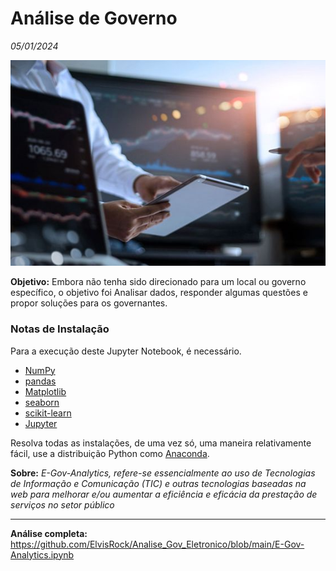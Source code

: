 # Análise de Governo 

_05/01/2024_

![title](projeto.png)


**Objetivo:** Embora não tenha sido direcionado para um local ou governo específico, o objetivo foi Analisar dados, responder algumas questões e propor soluções para os governantes.



### Notas de Instalação

Para a execução deste Jupyter Notebook, é necessário.

* [NumPy](https://numpy.org/)
* [pandas](https://pandas.pydata.org/)
* [Matplotlib](https://matplotlib.org/)
* [seaborn](https://seaborn.pydata.org/)
* [scikit-learn](https://scikit-learn.org/stable/)
* [Jupyter](https://jupyter.org/)

Resolva todas as instalações, de uma vez só, uma maneira relativamente fácil, use a distribuição Python como [Anaconda](https://www.anaconda.com/download).



**Sobre:** _E-Gov-Analytics, refere-se essencialmente ao uso de Tecnologias de Informação e Comunicação (TIC) e outras tecnologias baseadas na web para melhorar e/ou aumentar a eficiência e eficácia da prestação de serviços no setor público_








____________________________

**Análise completa:** https://github.com/ElvisRock/Analise_Gov_Eletronico/blob/main/E-Gov-Analytics.ipynb







